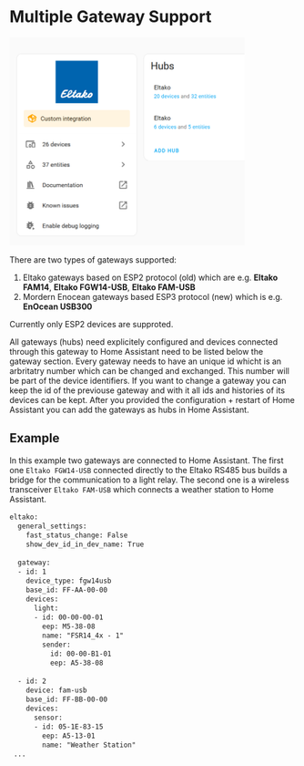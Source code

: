 # Multiple Gateway Support

<img src="./HA-Eltako-2Hubs.png" height="365">

There are two types of gateways supported:
1. Eltako gateways based on ESP2 protocol (old) which are e.g. **Eltako FAM14**, **Eltako FGW14-USB**, **Eltako FAM-USB**
2. Mordern Enocean gateways based ESP3 protocol (new) which is e.g. **EnOcean USB300**

Currently only ESP2 devices are supproted.

All gateways (hubs) need explicitely configured and devices connected through this gateway to Home Assistant need to be listed below the gateway section. Every gateway needs to have an unique id whicht is an arbritatry number which can be changed and exchanged. This number will be part of the device identifiers. If you want to change a gateway you can keep the id of the previouse gateway and with it all ids and histories of its devices can be kept.
After you provided the configuration + restart of Home Assistant you can add the gateways as hubs in Home Assistant.

## Example
In this example two gateways are connected to Home Assistant. The first one `Eltako FGW14-USB` connected directly to the Eltako RS485 bus builds a bridge for the communication to a light relay. The second one is a wireless transceiver `Eltako FAM-USB` which connects a weather station to Home Assistant.
```
eltako:
  general_settings:
    fast_status_change: False
    show_dev_id_in_dev_name: True

  gateway:
  - id: 1
    device_type: fgw14usb
    base_id: FF-AA-00-00
    devices:
      light:
      - id: 00-00-00-01
        eep: M5-38-08
        name: "FSR14_4x - 1"
        sender:
          id: 00-00-B1-01
          eep: A5-38-08

  - id: 2
    device: fam-usb
    base_id: FF-BB-00-00
    devices:
      sensor:
      - id: 05-1E-83-15
        eep: A5-13-01
        name: "Weather Station"
 ...
```